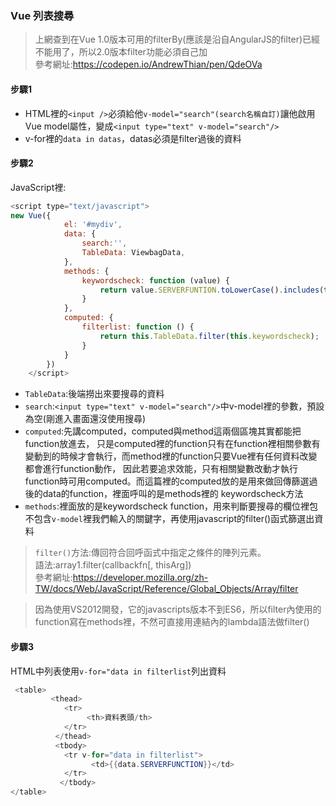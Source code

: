 ### Vue 列表搜尋
>上網查到在Vue 1.0版本可用的filterBy(應該是沿自AngularJS的filter)已經不能用了，所以2.0版本filter功能必須自己加  
>參考網址:https://codepen.io/AndrewThian/pen/QdeOVa

#### 步驟1
* HTML裡的`<input />`必須給他`v-model="search"(search名稱自訂)`讓他啟用Vue model屬性，變成`<input type="text" v-model="search"/>`
* v-for裡的`data in datas`，datas必須是filter過後的資料
#### 步驟2
JavaScript裡:  
```javascript
<script type="text/javascript">     
new Vue({
            el: '#mydiv',
            data: {
                search:'',
                TableData: ViewbagData, 
            },
            methods: {
                keywordscheck: function (value) {
                    return value.SERVERFUNTION.toLowerCase().includes(this.search.toLowerCase());
                }
            },
            computed: {
                filterlist: function () {
                    return this.TableData.filter(this.keywordscheck);
                }
            }
        })
    </script>
```
* `TableData`:後端撈出來要搜尋的資料
* `search`:`<input type="text" v-model="search"/>`中v-model裡的參數，預設為空(剛進入畫面還沒使用搜尋)
* `computed`:先講computed，computed與method這兩個區塊其實都能把function放進去，
只是computed裡的function只有在function裡相關參數有變動到的時候才會執行，而method裡的function只要Vue裡有任何資料改變都會進行function動作，
因此若要追求效能，只有相關變數改動才執行function時可用computed。而這篇裡的computed放的是用來做回傳篩選過後的data的function，裡面呼叫的是methods裡的
keywordscheck方法  
* `methods`:裡面放的是keywordscheck function，用來判斷要搜尋的欄位裡包不包含`v-model`裡我們輸入的關鍵字，再使用javascript的filter()函式篩選出資料
>`filter()`方法:傳回符合回呼函式中指定之條件的陣列元素。  
>語法:array1.filter(callbackfn[, thisArg])  
>參考網址:https://developer.mozilla.org/zh-TW/docs/Web/JavaScript/Reference/Global_Objects/Array/filter  
   
>因為使用VS2012開發，它的javascripts版本不到ES6，所以filter內使用的function寫在methods裡，不然可直接用連結內的lambda語法做filter()

#### 步驟3
HTML中列表使用`v-for="data in filterlist`列出資料
```c#
 <table>
         <thead>
            <tr>
                 <th>資料表頭/th>
            </tr>
          </thead>
          <tbody>
            <tr v-for="data in filterlist">
                  <td>{{data.SERVERFUNCTION}}</td>
            </tr>
           </tbody>
</table>
